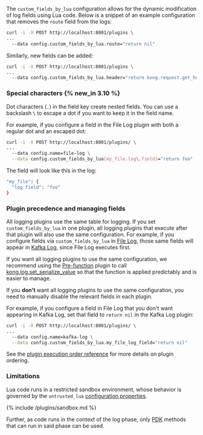 The `custom_fields_by_lua` configuration allows for the dynamic modification of
log fields using Lua code. Below is a snippet of an example configuration that 
removes the `route` field from the logs:

```sh
curl -i -X POST http://localhost:8001/plugins \
... 
  --data config.custom_fields_by_lua.route="return nil"
```

Similarly, new fields can be added:

```sh
curl -i -X POST http://localhost:8001/plugins \
... 
  --data config.custom_fields_by_lua.header="return kong.request.get_header('h1')"
```

### Special characters {% new_in 3.10 %}

Dot characters (`.`) in the field key create nested fields. You can use a backslash `\` to escape a dot if you want to keep it in the field name.

For example, if you configure a field in the File Log plugin with both a regular dot and an escaped dot:

```sh
curl -i -X POST http://localhost:8001/plugins/ \
...
  --data config.name=file-log \
  --data config.custom_fields_by_lua[my_file.log\.field]="return foo"
```
The field will look like this in the log:
```sh
"my_file": {
  "log.field": "foo"
}
```

### Plugin precedence and managing fields

All logging plugins use the same table for logging. 
If you set `custom_fields_by_lua` in one plugin, all logging plugins that execute after that plugin will also use the same configuration. 
For example, if you configure fields via `custom_fields_by_lua` in [File Log](/plugins/file-log/), those same fields will appear in [Kafka Log](/plugins/kafka-log/), since File Log executes first.

If you want all logging plugins to use the same configuration, we recommend using the [Pre-function](/plugins/pre-function/) plugin to call [kong.log.set_serialize_value](/pdk/reference/kong.log/#kong-log-set-serialize-value-key-value-options) so that the function is applied predictably and is easier to manage.

If you **don't** want all logging plugins to use the same configuration, you need to manually disable the relevant fields in each plugin. 

For example, if you configure a field in File Log that you don't want appearing in Kafka Log, set that field to `return nil` in the Kafka Log plugin:

```sh
curl -i -X POST http://localhost:8001/plugins/ \
...
  --data config.name=kafka-log \
  --data config.custom_fields_by_lua.my_file_log_field="return nil"
```

See the [plugin execution order reference](/gateway/entities/plugin/#plugin-contexts) for more details on plugin ordering.

### Limitations

Lua code runs in a restricted sandbox environment, whose behavior is governed
by the `untrusted_lua` [configuration properties](/gateway/configuration/).

{% include /plugins/sandbox.md %}

Further, as code runs in the context of the log phase, only [PDK](/pdk/reference/) methods
that can run in said phase can be used.
